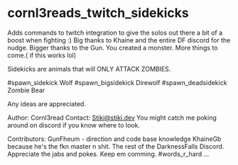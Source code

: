 # cornl3reads_twitch_sidekicks
Adds commands to twitch integration to give the solos out there a bit of a boost when fighting :)
Big thanks to Khaine and the entire DF discord for the nudge.
Bigger thanks to the Gun. You created a monster.
More things to come.( if this works lol) 

Sidekicks are animals that will ONLY ATTACK ZOMBIES.

#spawn_sidekick
Wolf 
#spawn_bigsidekick
Direwolf
#spawn_deadsidekick
Zombie Bear 

Any ideas are appreciated.

Author: Cornl3read 
Contact: Stiki@stiki.dev
You might catch me poking around on discord if you know where to look.

Contributors: GunFheum - direction and code base knowledge
KhaineGb because he's the fkn master n shit.
The rest of the DarknessFalls Discord.
Appreciate the jabs and pokes. Keep em comming. 
#words_r_hard
...